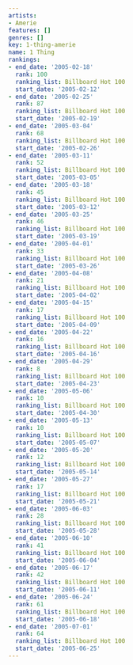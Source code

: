 ```yaml
---
artists:
- Amerie
features: []
genres: []
key: 1-thing-amerie
name: 1 Thing
rankings:
- end_date: '2005-02-18'
  rank: 100
  ranking_list: Billboard Hot 100
  start_date: '2005-02-12'
- end_date: '2005-02-25'
  rank: 87
  ranking_list: Billboard Hot 100
  start_date: '2005-02-19'
- end_date: '2005-03-04'
  rank: 68
  ranking_list: Billboard Hot 100
  start_date: '2005-02-26'
- end_date: '2005-03-11'
  rank: 52
  ranking_list: Billboard Hot 100
  start_date: '2005-03-05'
- end_date: '2005-03-18'
  rank: 45
  ranking_list: Billboard Hot 100
  start_date: '2005-03-12'
- end_date: '2005-03-25'
  rank: 46
  ranking_list: Billboard Hot 100
  start_date: '2005-03-19'
- end_date: '2005-04-01'
  rank: 33
  ranking_list: Billboard Hot 100
  start_date: '2005-03-26'
- end_date: '2005-04-08'
  rank: 21
  ranking_list: Billboard Hot 100
  start_date: '2005-04-02'
- end_date: '2005-04-15'
  rank: 17
  ranking_list: Billboard Hot 100
  start_date: '2005-04-09'
- end_date: '2005-04-22'
  rank: 16
  ranking_list: Billboard Hot 100
  start_date: '2005-04-16'
- end_date: '2005-04-29'
  rank: 8
  ranking_list: Billboard Hot 100
  start_date: '2005-04-23'
- end_date: '2005-05-06'
  rank: 10
  ranking_list: Billboard Hot 100
  start_date: '2005-04-30'
- end_date: '2005-05-13'
  rank: 10
  ranking_list: Billboard Hot 100
  start_date: '2005-05-07'
- end_date: '2005-05-20'
  rank: 12
  ranking_list: Billboard Hot 100
  start_date: '2005-05-14'
- end_date: '2005-05-27'
  rank: 17
  ranking_list: Billboard Hot 100
  start_date: '2005-05-21'
- end_date: '2005-06-03'
  rank: 28
  ranking_list: Billboard Hot 100
  start_date: '2005-05-28'
- end_date: '2005-06-10'
  rank: 41
  ranking_list: Billboard Hot 100
  start_date: '2005-06-04'
- end_date: '2005-06-17'
  rank: 42
  ranking_list: Billboard Hot 100
  start_date: '2005-06-11'
- end_date: '2005-06-24'
  rank: 61
  ranking_list: Billboard Hot 100
  start_date: '2005-06-18'
- end_date: '2005-07-01'
  rank: 64
  ranking_list: Billboard Hot 100
  start_date: '2005-06-25'
---
```


